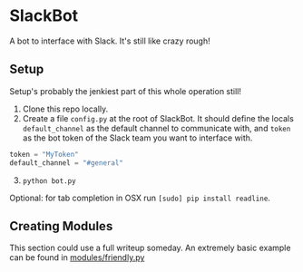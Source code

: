# SlackBot
A bot to interface with Slack. It's still like crazy rough!

## Setup
Setup's probably the jenkiest part of this whole operation still!

1. Clone this repo locally.
2. Create a file `config.py` at the root of SlackBot. It should define the locals `default_channel` as the default channel to communicate with, and `token` as the bot token of the Slack team you want to interface with.

 ```python
 token = "MyToken"
 default_channel = "#general"
 ```
3. `python bot.py`

Optional: for tab completion in OSX run `[sudo] pip install readline`.

## Creating Modules
This section could use a full writeup someday. An extremely basic example can be found in [modules/friendly.py](https://github.com/orez-/SlackBot/blob/master/modules/friendly.py)
